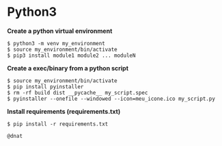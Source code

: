 # Python3

**Create a python virtual environment**
```
$ python3 -m venv my_environment
$ source my_environment/bin/activate
$ pip3 install module1 module2 ... moduleN
```

**Create a exec/binary from a python script**
```
$ source my_environment/bin/activate
$ pip install pyinstaller
$ rm -rf build dist __pycache__ my_script.spec
$ pyinstaller --onefile --windowed --icon=meu_icone.ico my_script.py
```

**Install requirements (requirements.txt)**
```
$ pip install -r requirements.txt
```


```
@dnat
```

